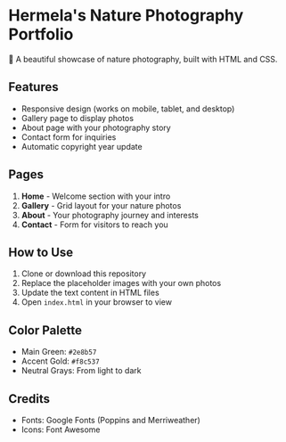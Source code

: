 # Hermela's Nature Photography Portfolio

🌿 A beautiful showcase of nature photography, built with HTML and CSS.

## Features
- Responsive design (works on mobile, tablet, and desktop)
- Gallery page to display photos
- About page with your photography story
- Contact form for inquiries
- Automatic copyright year update

## Pages
1. **Home** - Welcome section with your intro
2. **Gallery** - Grid layout for your nature photos
3. **About** - Your photography journey and interests
4. **Contact** - Form for visitors to reach you

## How to Use
1. Clone or download this repository
2. Replace the placeholder images with your own photos
3. Update the text content in HTML files
4. Open `index.html` in your browser to view

## Color Palette
- Main Green: `#2e8b57`
- Accent Gold: `#f8c537`
- Neutral Grays: From light to dark

## Credits
- Fonts: Google Fonts (Poppins and Merriweather)
- Icons: Font Awesome
